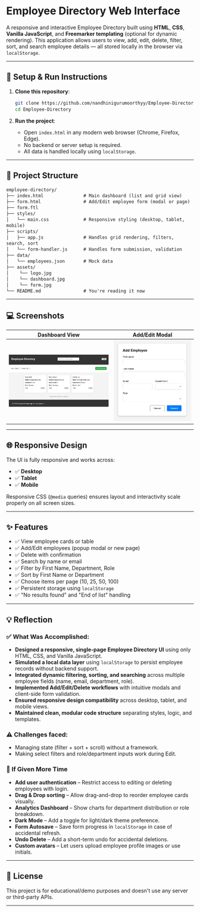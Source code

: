 # Employee Directory Web Interface

A responsive and interactive Employee Directory built using **HTML**, **CSS**, **Vanilla JavaScript**, and **Freemarker templating** (optional for dynamic rendering). This application allows users to view, add, edit, delete, filter, sort, and search employee details — all stored locally in the browser via `localStorage`.

---

## 🔧 Setup & Run Instructions

1. **Clone this repository**:
   ```bash
   git clone https://github.com/nandhinigurumoorthyy/Employee-Directory.git
   cd Employee-Directory
    ````

2. **Run the project**:

   * Open `index.html` in any modern web browser (Chrome, Firefox, Edge).
   * No backend or server setup is required.
   * All data is handled locally using `localStorage`.

---

## 📁 Project Structure

```plaintext
employee-directory/
├── index.html               # Main dashboard (list and grid view)
├── form.html                # Add/Edit employee form (modal or page)
├── form.ftl            
├── styles/
│   └── main.css             # Responsive styling (desktop, tablet, mobile)
├── scripts/
│   ├── app.js               # Handles grid rendering, filters, search, sort
│   └── form-handler.js      # Handles form submission, validation
├── data/
│   └── employees.json       # Mock data 
├── assets/                 
│    └── logo.jpg
│    └── dashboard.jpg     
│    └── form.jpg
└── README.md                # You're reading it now
```

---

## 💻 Screenshots


| Dashboard View                       | Add/Edit Modal             |
| ------------------------------------ | -------------------------- |
| ![Dashboard](./assets/dashboard.jpg) | ![Form](./assets/form.jpg) |

---

## 🌐 Responsive Design

The UI is fully responsive and works across:

* ✅ **Desktop**
* ✅ **Tablet**
* ✅ **Mobile**

Responsive CSS (`@media` queries) ensures layout and interactivity scale properly on all screen sizes.

---

## ✨ Features

* ✅ View employee cards or table
* ✅ Add/Edit employees (popup modal or new page)
* ✅ Delete with confirmation
* ✅ Search by name or email
* ✅ Filter by First Name, Department, Role
* ✅ Sort by First Name or Department
* ✅ Choose items per page (10, 25, 50, 100)
* ✅ Persistent storage using `localStorage`
* ✅ "No results found" and "End of list" handling

---

## 💡 Reflection

### ✅ What Was Accomplished:

- **Designed a responsive, single-page Employee Directory UI** using only HTML, CSS, and Vanilla JavaScript.
- **Simulated a local data layer** using `localStorage` to persist employee records without backend support.
- **Integrated dynamic filtering, sorting, and searching** across multiple employee fields (name, email, department, role).
- **Implemented Add/Edit/Delete workflows** with intuitive modals and client-side form validation.
- **Ensured responsive design compatibility** across desktop, tablet, and mobile views.
- **Maintained clean, modular code structure** separating styles, logic, and templates.

### ⚠️ Challenges faced:

* Managing state (filter + sort + scroll) without a framework.
* Making select filters and role/department inputs work during Edit.


### 🚀 If Given More Time

* **Add user authentication** – Restrict access to editing or deleting employees with login.
* **Drag & Drop sorting** – Allow drag-and-drop to reorder employee cards visually.
* **Analytics Dashboard** – Show charts for department distribution or role breakdown.
* **Dark Mode** – Add a toggle for light/dark theme preference.
* **Form Autosave** – Save form progress in `localStorage` in case of accidental refresh.
* **Undo Delete** – Add a short-term undo for accidental deletions.
* **Custom avatars** – Let users upload employee profile images or use initials.

---

## 📜 License

This project is for educational/demo purposes and doesn't use any server or third-party APIs.

---
